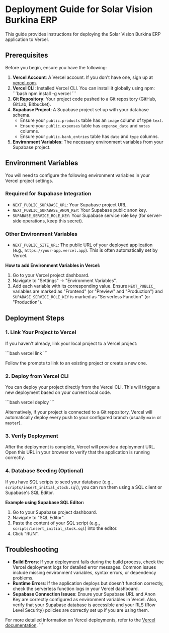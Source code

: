 # Deployment Guide for Solar Vision Burkina ERP

This guide provides instructions for deploying the Solar Vision Burkina ERP application to Vercel.

## Prerequisites

Before you begin, ensure you have the following:

1.  **Vercel Account**: A Vercel account. If you don't have one, sign up at [vercel.com](https://vercel.com/).
2.  **Vercel CLI**: Installed Vercel CLI. You can install it globally using npm:
    \`\`\`bash
    npm install -g vercel
    \`\`\`
3.  **Git Repository**: Your project code pushed to a Git repository (GitHub, GitLab, Bitbucket).
4.  **Supabase Project**: A Supabase project set up with your database schema.
    *   Ensure your `public.products` table has an `image` column of type `text`.
    *   Ensure your `public.expenses` table has `expense_date` and `notes` columns.
    *   Ensure your `public.bank_entries` table has `date` and `type` columns.
5.  **Environment Variables**: The necessary environment variables from your Supabase project.

## Environment Variables

You will need to configure the following environment variables in your Vercel project settings.

### Required for Supabase Integration

*   `NEXT_PUBLIC_SUPABASE_URL`: Your Supabase project URL.
*   `NEXT_PUBLIC_SUPABASE_ANON_KEY`: Your Supabase public anon key.
*   `SUPABASE_SERVICE_ROLE_KEY`: Your Supabase service role key (for server-side operations, keep this secret).

### Other Environment Variables

*   `NEXT_PUBLIC_SITE_URL`: The public URL of your deployed application (e.g., `https://your-app.vercel.app`). This is often automatically set by Vercel.

**How to add Environment Variables in Vercel:**

1.  Go to your Vercel project dashboard.
2.  Navigate to "Settings" -> "Environment Variables".
3.  Add each variable with its corresponding value. Ensure `NEXT_PUBLIC_` variables are marked as "Frontend" (or "Preview" and "Production") and `SUPABASE_SERVICE_ROLE_KEY` is marked as "Serverless Function" (or "Production").

## Deployment Steps

### 1. Link Your Project to Vercel

If you haven't already, link your local project to a Vercel project:

\`\`\`bash
vercel link
\`\`\`

Follow the prompts to link to an existing project or create a new one.

### 2. Deploy from Vercel CLI

You can deploy your project directly from the Vercel CLI. This will trigger a new deployment based on your current local code.

\`\`\`bash
vercel deploy
\`\`\`

Alternatively, if your project is connected to a Git repository, Vercel will automatically deploy every push to your configured branch (usually `main` or `master`).

### 3. Verify Deployment

After the deployment is complete, Vercel will provide a deployment URL. Open this URL in your browser to verify that the application is running correctly.

### 4. Database Seeding (Optional)

If you have SQL scripts to seed your database (e.g., `scripts/insert_initial_stock.sql`), you can run them using a SQL client or Supabase's SQL Editor.

**Example using Supabase SQL Editor:**

1.  Go to your Supabase project dashboard.
2.  Navigate to "SQL Editor".
3.  Paste the content of your SQL script (e.g., `scripts/insert_initial_stock.sql`) into the editor.
4.  Click "RUN".

## Troubleshooting

*   **Build Errors**: If your deployment fails during the build process, check the Vercel deployment logs for detailed error messages. Common issues include missing environment variables, syntax errors, or dependency problems.
*   **Runtime Errors**: If the application deploys but doesn't function correctly, check the serverless function logs in your Vercel dashboard.
*   **Supabase Connection Issues**: Ensure your Supabase URL and Anon Key are correctly configured as environment variables in Vercel. Also, verify that your Supabase database is accessible and your RLS (Row Level Security) policies are correctly set up if you are using them.

For more detailed information on Vercel deployments, refer to the [Vercel documentation](https://vercel.com/docs/deployments/overview).
\`\`\`
